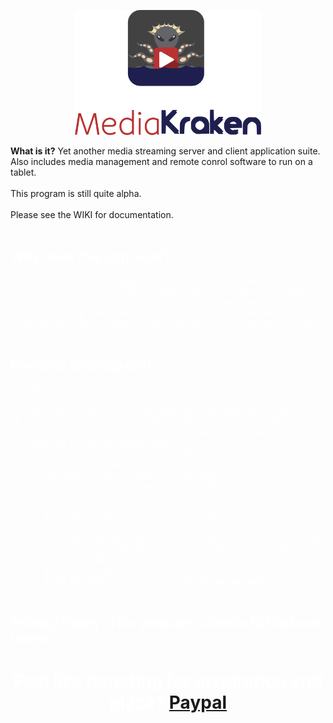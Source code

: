 <p align="center"><img src="art/K1.png" alt="Media Kraken" height="200px"></p>

<B>What is it?</B>
Yet another media streaming server and client application suite. Also includes media management and remote conrol software to run on a tablet.<BR>
<BR>
This program is still quite alpha.<BR>
<BR>
Please see the WIKI for documentation.<BR>
<BR>
    <h2 style="color:white;">Why does this app exist?</h2>
    <p style="color:white;" class="indent">I've tried many media managers and streamers. They all seemed to lack one thing....one cohesive environment. Plugin's for this and that...some update, some don't. Biggest issue I had was plugins only supporting one patch level and trying to keep everything in sync across my servers and workstations along with 100% linux support. As they say the rest is history and I starting cutting code......</p>
<h2 style="color:white;">Features (in progress):</h2>
<UL style="color:white">
<LI>100% Open Source, no "premium", paid betas, restricted access or other nonsense.
<LI>Native server will run under MacOSX, Linux and Windows via Docker
<LI>Native client support for Android, iOS, MacOSX, Linux and Windows
<LI>"Slave" servers for streaming to balance the load with many clients streaming at once via Docker Swarm
	<ul>
	<li>GPU acceleration supported via CUDA
	</ul>
<li>"Link" servers together so they can display each others media
<LI>Central database implemented via PostgreSQL
<li>Remote control software to run on a touch tablet/phone
<LI>Dedicated OS builds for the following:
<ul>
<LI>Client:
    <UL>
    <li>img file for Raspberry Pi 1/2/3 (Linux based)
    <li>ISO/img for install on dedicated client hardware (Linux based)
    </UL>
<LI>Server: Most server images are simply Alpine Linux with Docker and Docker Compose with the images downloaded for immediate use.
    <UL>
    <li>OVA for VMWare 5.x or 6.x
    <li>OVA for Proxmox VE 5.x
    <li>64-bit ISO/img for install on dedicated server hardware
    </ul>
<li>Offsite Storage Support
</u>
</UL>
</ul>
<h2 style="color:white";>Privacy Policy: This program collects NO data on users.</h2>
<h1 align="center" style="color:white;">Feel like donating for inspiration and pizza?  <a href="http://PayPal.Me/SpootDev">Paypal</a></h1>
